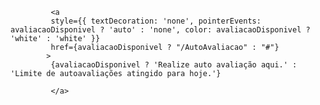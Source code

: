              <a 
             style={{ textDecoration: 'none', pointerEvents: avaliacaoDisponivel ? 'auto' : 'none', color: avaliacaoDisponivel ? 'white' : 'white' }} 
             href={avaliacaoDisponivel ? "/AutoAvaliacao" : "#"}
            >
             {avaliacaoDisponivel ? 'Realize auto avaliação aqui.' : 'Limite de autoavaliações atingido para hoje.'}
             
             </a>
